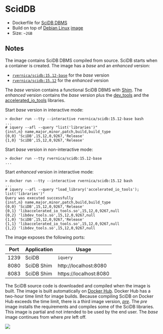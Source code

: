 ScidDB
======

*   Dockerfile for [SciDB DBMS](http://www.paradigm4.com/)
*   Build on top of [Debian Linux](https://www.debian.org/) [image](https://hub.docker.com/_/debian/)
*   Size: `~2GB`

Notes
-----

The image contains SciDB DBMS compiled from source. SciDB starts when a container is created. The image has a *base* and an *enhanced* version:

   * [`rvernica/scidb:15.12-base`](https://github.com/rvernica/docker-library/blob/master/scidb/15.12/Dockerfile.base) for the *base* version
   * [`rvernica/scidb:15.12`](https://github.com/rvernica/docker-library/blob/master/scidb/15.12/Dockerfile) for the *enhanced* version

The *base* version contains a functional SciDB DBMS with [Shim](https://github.com/Paradigm4/shim). The *enhanced* version contains the *base* version plus the [dev_tools](https://github.com/Paradigm4/dev_tools/) and the [accelerated_io_tools](https://github.com/Paradigm4/accelerated_io_tools) libraries.

Start *base* version in interactive mode:

    > docker run --tty --interactive rvernica/scidb:15.12-base bash
    ...
    # iquery --afl --query "list('libraries')"
    {inst,n} name,major,minor,patch,build,build_type
    {0,0} 'SciDB',15,12,0,9267,'Release'
    {1,0} 'SciDB',15,12,0,9267,'Release'

Start *base* version in non-interactive mode:

    > docker run --tty rvernica/scidb:15.12-base
    ...

Start *enhanced* version in interactive mode:

    > docker run --tty --interactive rvernica/scidb:15.12 bash
    ...
    # iquery --afl --query "load_library('accelerated_io_tools'); list('libraries')"
    Query was executed successfully
    {inst,n} name,major,minor,patch,build,build_type
    {0,0} 'SciDB',15,12,0,9267,'Release'
    {0,1} 'libaccelerated_io_tools.so',15,12,0,9267,null
    {0,2} 'libdev_tools.so',15,12,0,9267,null
    {1,0} 'SciDB',15,12,0,9267,'Release'
    {1,1} 'libaccelerated_io_tools.so',15,12,0,9267,null
    {1,2} 'libdev_tools.so',15,12,0,9267,null


The image exposes the following ports:

| Port | Application | Usage |
| --- | --- | --- |
| 1239 | SciDB      | `iquery`               |
| 8080 | SciDB Shim | http://localhost:8080  |
| 8083 | SciDB Shim | https://localhost:8080 |

The SciDB source code is downloaded and compiled when the image is built. The image is built automatically on [Docker Hub](https://hub.docker.com/). Docker Hub has a two-hour time limit for image builds. Because compiling SciDB on Docker Hub exceeds the time limit, there is a third image version, [*pre*](https://github.com/rvernica/docker-library/blob/master/scidb/15.12/Dockerfile.pre). The *pre* image installs the requirements and compiles some of the SciDB libraries. This image is partial and not intended to be used by the end user. The *base* image continues from where *pre* left off.


[![](https://badge.imagelayers.io/rvernica/scidb:latest.svg)](https://imagelayers.io/?images=rvernica/scidb:latest)
